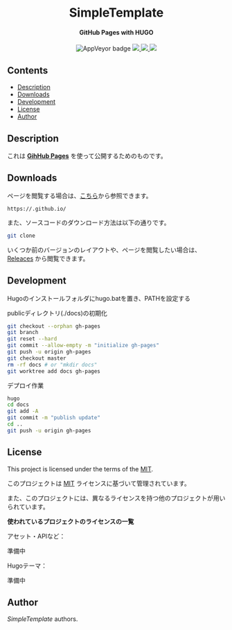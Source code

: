 
<p>
<h1 align="center">SimpleTemplate</h1>
</p>
<h4 align="center">GitHub Pages with HUGO</h4>
<p align="center">
  <a>
    <img alt="AppVeyor badge" src="https://img.shields.io/badge/build-passing-brightgreen">
  </a>
  <a href="https://github.com/nakashimas/simple_template/releases">
    <img src="https://img.shields.io/badge/releace-v0.0.1-58839b.svg?style=flat">
  </a>
  <a href="./LICENSE">
    <img src="http://img.shields.io/badge/license-MIT-blue.svg?style=flat">
  </a>
  <a>
    <img src="https://img.shields.io/badge/Made%20with-Hugo%200.78.2-57b9d3.svg?style=flat&logo=Hugo">
  </a>
  <br>
</p>

<h2> Contents </h2>

- [Description](#description)
- [Downloads](#downloads)
- [Development](#development)
- [License](#license)
- [Author](#author)

## Description

これは [**GihHub Pages**](https://docs.github.com/ja/free-pro-team@latest/github/working-with-github-pages) を使って公開するためのものです。

## Downloads

ページを閲覧する場合は、[こちら]()から参照できます。

`https://.github.io/`

また、ソースコードのダウンロード方法は以下の通りです。

```sh
git clone 
```

いくつか前のバージョンのレイアウトや、ページを閲覧したい場合は、 [Releaces](https://github.com///releases) から閲覧できます。

## Development

Hugoのインストールフォルダにhugo.batを置き、PATHを設定する

publicディレクトリ(./docs)の初期化

```sh
git checkout --orphan gh-pages
git branch
git reset --hard
git commit --allow-empty -m "initialize gh-pages"
git push -u origin gh-pages
git checkout master
rm -rf docs # or "mkdir docs"
git worktree add docs gh-pages
```

デプロイ作業

```sh
hugo
cd docs
git add -A
git commit -m "publish update"
cd ..
git push -u origin gh-pages
```

## License

This project is licensed under the terms of the [MIT](./LICENSE).

このプロジェクトは [MIT](./LICENSE) ライセンスに基づいて管理されています。

また、このプロジェクトには、異なるライセンスを持つ他のプロジェクトが用いられています。

**使われているプロジェクトのライセンスの一覧**

アセット・APIなど：

準備中

Hugoテーマ：

準備中

## Author

_SimpleTemplate_ authors.

